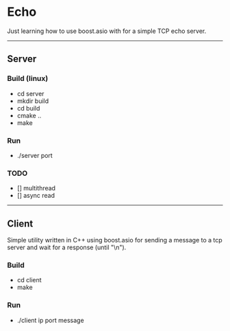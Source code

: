 # Echo
Just learning how to use boost.asio with for a simple TCP echo server.

---

## Server

### Build (linux)
* cd server
* mkdir build
* cd build
* cmake ..
* make

### Run
* ./server port

### **TODO**
- [] multithread
- [] async read

---

## Client
Simple utility written in C++ using boost.asio  for sending a message to a tcp server and wait for a response (until "\n").

### Build
* cd client
* make

### Run
* ./client ip port message